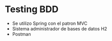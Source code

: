 # Testing BDD
* Se utilizo Spring con el patron MVC  
* Sistema administrador de bases de datos H2
* Postman

